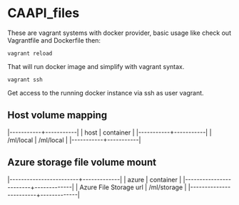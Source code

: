 # CAAPI_files

These are vagrant systems with docker provider, basic usage like check
out Vagrantfile and Dockerfile then:

```shell
vagrant reload
```

That will run docker image and simplify with vagrant syntax.

```shell
vagrant ssh
```

Get access to the running docker instance via ssh as user vagrant.

## Host volume mapping

|-----------+-----------|
| host      | container |
|-----------+-----------|
| /ml/local | /ml/local |
|-----------+-----------|

## Azure storage file volume mount

|------------------------+-------------|
| azure                  | container   |
|------------------------+-------------|
| Azure File Storage url | /ml/storage |
|------------------------+-------------|


